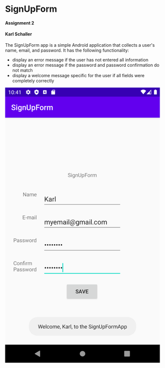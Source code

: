 # SignUpForm
#### Assignment 2
#### Karl Schaller

The SignUpForm app is a simple Android application that collects a user's name, email, and password. It has the following functionality:
* display an error message if the user has not entered all information
* display an error message if the password and password confirmation do not match
* display a welcome message specific for the user if all fields were completely correctly

![Screenshot](https://github.com/KarlSchaller/SignUpForm/blob/master/Screenshot_1600353687.png?raw=true)
